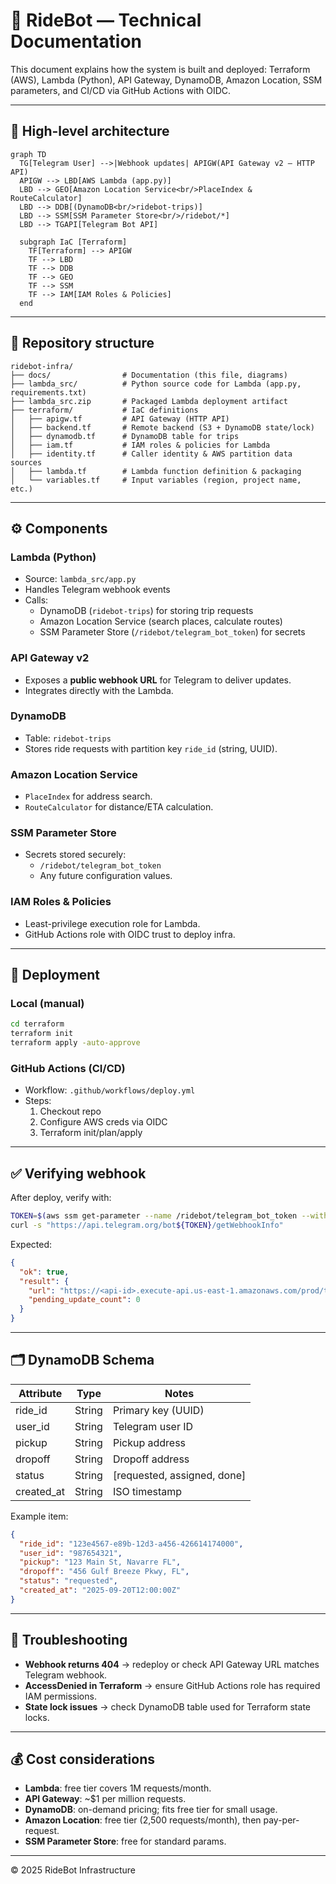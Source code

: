# 🚖 RideBot — Technical Documentation

This document explains how the system is built and deployed: Terraform (AWS), Lambda (Python), API Gateway, DynamoDB, Amazon Location, SSM parameters, and CI/CD via GitHub Actions with OIDC.

---

## 📐 High-level architecture

```mermaid
graph TD
  TG[Telegram User] -->|Webhook updates| APIGW(API Gateway v2 – HTTP API)
  APIGW --> LBD[AWS Lambda (app.py)]
  LBD --> GEO[Amazon Location Service<br/>PlaceIndex & RouteCalculator]
  LBD --> DDB[(DynamoDB<br/>ridebot-trips)]
  LBD --> SSM[SSM Parameter Store<br/>/ridebot/*]
  LBD --> TGAPI[Telegram Bot API]

  subgraph IaC [Terraform]
    TF[Terraform] --> APIGW
    TF --> LBD
    TF --> DDB
    TF --> GEO
    TF --> SSM
    TF --> IAM[IAM Roles & Policies]
  end
```

---

## 📂 Repository structure

```
ridebot-infra/
├── docs/                # Documentation (this file, diagrams)
├── lambda_src/          # Python source code for Lambda (app.py, requirements.txt)
├── lambda_src.zip       # Packaged Lambda deployment artifact
├── terraform/           # IaC definitions
│   ├── apigw.tf         # API Gateway (HTTP API)
│   ├── backend.tf       # Remote backend (S3 + DynamoDB state/lock)
│   ├── dynamodb.tf      # DynamoDB table for trips
│   ├── iam.tf           # IAM roles & policies for Lambda
│   ├── identity.tf      # Caller identity & AWS partition data sources
│   ├── lambda.tf        # Lambda function definition & packaging
│   └── variables.tf     # Input variables (region, project name, etc.)
```

---

## ⚙️ Components

### **Lambda (Python)**
- Source: `lambda_src/app.py`
- Handles Telegram webhook events
- Calls:
  - DynamoDB (`ridebot-trips`) for storing trip requests
  - Amazon Location Service (search places, calculate routes)
  - SSM Parameter Store (`/ridebot/telegram_bot_token`) for secrets

### **API Gateway v2**
- Exposes a **public webhook URL** for Telegram to deliver updates.
- Integrates directly with the Lambda.

### **DynamoDB**
- Table: `ridebot-trips`
- Stores ride requests with partition key `ride_id` (string, UUID).

### **Amazon Location Service**
- `PlaceIndex` for address search.
- `RouteCalculator` for distance/ETA calculation.

### **SSM Parameter Store**
- Secrets stored securely:
  - `/ridebot/telegram_bot_token`
  - Any future configuration values.

### **IAM Roles & Policies**
- Least-privilege execution role for Lambda.
- GitHub Actions role with OIDC trust to deploy infra.

---

## 🚀 Deployment

### Local (manual)
```bash
cd terraform
terraform init
terraform apply -auto-approve
```

### GitHub Actions (CI/CD)
- Workflow: `.github/workflows/deploy.yml`
- Steps:
  1. Checkout repo
  2. Configure AWS creds via OIDC
  3. Terraform init/plan/apply

---

## ✅ Verifying webhook

After deploy, verify with:

```bash
TOKEN=$(aws ssm get-parameter --name /ridebot/telegram_bot_token --with-decryption --query 'Parameter.Value' --output text)
curl -s "https://api.telegram.org/bot${TOKEN}/getWebhookInfo"
```

Expected:
```json
{
  "ok": true,
  "result": {
    "url": "https://<api-id>.execute-api.us-east-1.amazonaws.com/prod/telegram/webhook",
    "pending_update_count": 0
  }
}
```

---

## 🗂 DynamoDB Schema

| Attribute   | Type    | Notes                          |
|-------------|---------|--------------------------------|
| ride_id     | String  | Primary key (UUID)             |
| user_id     | String  | Telegram user ID               |
| pickup      | String  | Pickup address                 |
| dropoff     | String  | Dropoff address                |
| status      | String  | [requested, assigned, done]    |
| created_at  | String  | ISO timestamp                  |

Example item:
```json
{
  "ride_id": "123e4567-e89b-12d3-a456-426614174000",
  "user_id": "987654321",
  "pickup": "123 Main St, Navarre FL",
  "dropoff": "456 Gulf Breeze Pkwy, FL",
  "status": "requested",
  "created_at": "2025-09-20T12:00:00Z"
}
```

---

## 🔧 Troubleshooting

- **Webhook returns 404** → redeploy or check API Gateway URL matches Telegram webhook.
- **AccessDenied in Terraform** → ensure GitHub Actions role has required IAM permissions.
- **State lock issues** → check DynamoDB table used for Terraform state locks.

---

## 💰 Cost considerations

- **Lambda**: free tier covers 1M requests/month.
- **API Gateway**: ~$1 per million requests.
- **DynamoDB**: on-demand pricing; fits free tier for small usage.
- **Amazon Location**: free tier (2,500 requests/month), then pay-per-request.
- **SSM Parameter Store**: free for standard params.

---

© 2025 RideBot Infrastructure
